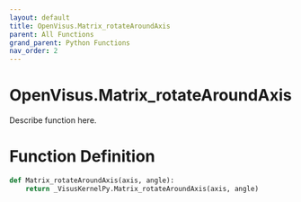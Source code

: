 ```yaml
---
layout: default
title: OpenVisus.Matrix_rotateAroundAxis
parent: All Functions
grand_parent: Python Functions
nav_order: 2
---
```


# OpenVisus.Matrix_rotateAroundAxis

Describe function here.

# Function Definition

```python
def Matrix_rotateAroundAxis(axis, angle):
    return _VisusKernelPy.Matrix_rotateAroundAxis(axis, angle)
```